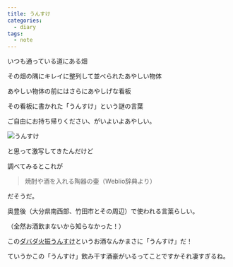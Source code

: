 ```yaml
---
title: うんすけ
categories:
  - diary
tags:
  - note
---
```


いつも通っている道にある畑

その畑の隅にキレイに整列して並べられたあやしい物体

あやしい物体の前にはさらにあやしげな看板

その看板に書かれた「うんすけ」という謎の言葉

ご自由にお持ち帰りください、がいよいよあやしい。

![うんすけ][1]

と思って激写してきたんだけど

調べてみるとこれが

> 焼酎や酒を入れる陶器の壷（Weblio辞典より）

だそうだ。

奥豊後（大分県南西部、竹田市とその周辺）で使われる言葉らしい。

（全然お酒飲まないから知らなかった！）

この[ダバダ火振うんすけ][2]というお酒なんかまさに「うんすけ」だ！

ていうかこの「うんすけ」飲み干す酒豪がいるってことですかそれ凄すぎるね。

[1]: /img/uploads/2010/07/unsuke.jpg
[2]: http://www.ryomanet.com/unsuke.php "ダバダ火振うんすけ"
